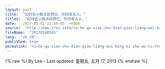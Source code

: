 ```yaml
---
layout: post
title:  "如何去小数点前两位，并四舍五入。"
title2:  "如何去小数点前两位，并四舍五入。"
date:   2017-01-01 23:40:45  +0800
source:  "http://www.jfox.info/ru-he-qu-xiao-shu-dian-qian-liang-wei-bing-si-she-wu-ru.html"
fileName:  "20170100345"
lang:  "zh_CN"
published: true
permalink: "ru-he-qu-xiao-shu-dian-qian-liang-wei-bing-si-she-wu-ru.html"
---
```

{% raw %}
By Lee - Last updated: 星期五, 五月 17, 2013
{% endraw %}